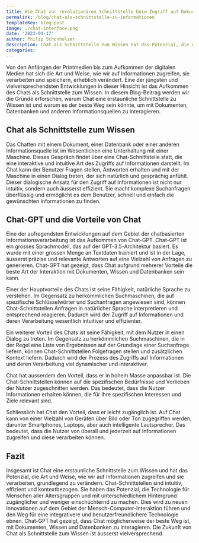 ```yaml
---
title: Wie Chat zur revolutionären Schnittstelle beim Zugriff auf Dokumente, Datenbanken und Wissen wird
permalink: /blog/chat-als-schnittstelle-zu-informationen
templateKey: blog-post
image: ./chat-interface.png
date: '2023-04-17'
author: Philip Schönholzer
description: Chat als Schnittstelle zum Wissen hat das Potenzial, die Art und Weise, wie wir auf Informationen zugreifen und sie verarbeiten, grundlegend zu verändern. Chat-GPT hat gezeigt, dass Chat möglicherweise der beste Weg ist, mit Dokumenten, Wissen und Datenbanken zu interagieren.
categories:
---
```


Von den Anfängen der Printmedien bis zum Aufkommen der digitalen Medien hat sich die Art und Weise, wie wir auf Informationen zugreifen, sie verarbeiten und speichern, erheblich verändert. Eine der jüngsten und vielversprechendsten Entwicklungen in dieser Hinsicht ist das Aufkommen des Chats als Schnittstelle zum Wissen. In diesem Blog-Beitrag werden wir die Gründe erforschen, warum Chat eine erstaunliche Schnittstelle zu Wissen ist und warum es der beste Weg sein könnte, um mit Dokumenten, Datenbanken und anderen Informationsquellen zu interagieren.

## Chat als Schnittstelle zum Wissen

Das Chatten mit einem Dokument, einer Datenbank oder einer anderen Informationsquelle ist im Wesentlichen eine Unterhaltung mit einer Maschine. Dieses Gespräch findet über eine Chat-Schnittstelle statt, die eine interaktive und intuitive Art des Zugriffs auf Informationen darstellt. Im Chat kann der Benutzer Fragen stellen, Antworten erhalten und mit der Maschine in einen Dialog treten, der sich natürlich und gesprächig anfühlt. Dieser dialogische Ansatz für den Zugriff auf Informationen ist nicht nur intuitiv, sondern auch äusserst effizient. Sie macht komplexe Suchanfragen überflüssig und ermöglicht es dem Benutzer, schnell und einfach die gewünschten Informationen zu finden.

## Chat-GPT und die Vorteile von Chat

Eine der aufregendsten Entwicklungen auf dem Gebiet der chatbasierten Informationsverarbeitung ist das Aufkommen von Chat-GPT. Chat-GPT ist ein grosses Sprachmodell, das auf der GPT-3.5-Architektur basiert. Es wurde mit einer grossen Menge an Textdaten trainiert und ist in der Lage, äusserst präzise und relevante Antworten auf eine Vielzahl von Anfragen zu generieren. Chat-GPT hat gezeigt, dass Chat aufgrund mehrerer Vorteile die beste Art der Interaktion mit Dokumenten, Wissen und Datenbanken sein kann.

Einer der Hauptvorteile des Chats ist seine Fähigkeit, natürliche Sprache zu verstehen. Im Gegensatz zu herkömmlichen Suchmaschinen, die auf spezifische Schlüsselwörter und Suchanfragen angewiesen sind, können Chat-Schnittstellen Anfragen in natürlicher Sprache interpretieren und entsprechend reagieren. Dadurch wird der Zugriff auf Informationen und deren Verarbeitung wesentlich intuitiver und effizienter.

Ein weiterer Vorteil des Chats ist seine Fähigkeit, mit dem Nutzer in einen Dialog zu treten. Im Gegensatz zu herkömmlichen Suchmaschinen, die in der Regel eine Liste von Ergebnissen auf der Grundlage einer Suchanfrage liefern, können Chat-Schnittstellen Folgefragen stellen und zusätzlichen Kontext liefern. Dadurch wird der Prozess des Zugriffs auf Informationen und deren Verarbeitung viel dynamischer und interaktiver.

Chat hat ausserdem den Vorteil, dass er in hohem Masse anpassbar ist. Die Chat-Schnittstellen können auf die spezifischen Bedürfnisse und Vorlieben der Nutzer zugeschnitten werden. Das bedeutet, dass die Nutzer Informationen erhalten können, die für ihre spezifischen Interessen und Ziele relevant sind.

Schliesslich hat Chat den Vorteil, dass er leicht zugänglich ist. Auf Chat kann von einer Vielzahl von Geräten über Bild oder Ton zugegriffen werden, darunter Smartphones, Laptops, aber auch intelligente Lautsprecher. Das bedeutet, dass die Nutzer von überall und jederzeit auf Informationen zugreifen und diese verarbeiten können.

## Fazit

Insgesamt ist Chat eine erstaunliche Schnittstelle zum Wissen und hat das Potenzial, die Art und Weise, wie wir auf Informationen zugreifen und sie verarbeiten, grundlegend zu verändern. Chat-Schnittstellen sind intuitiv, effizient und kontextbezogen. Sie haben das Potenzial, die Technologie für Menschen aller Altersgruppen und mit unterschiedlichem Hintergrund zugänglicher und weniger einschüchternd zu machen. Dies wird zu neuen Innovationen auf dem Gebiet der Mensch-Computer-Interaktion führen und den Weg für eine integrativere und benutzerfreundlichere Technologie ebnen. Chat-GPT hat gezeigt, dass Chat möglicherweise der beste Weg ist, mit Dokumenten, Wissen und Datenbanken zu interagieren. Die Zukunft von Chat als Schnittstelle zum Wissen ist äusserst vielversprechend.
